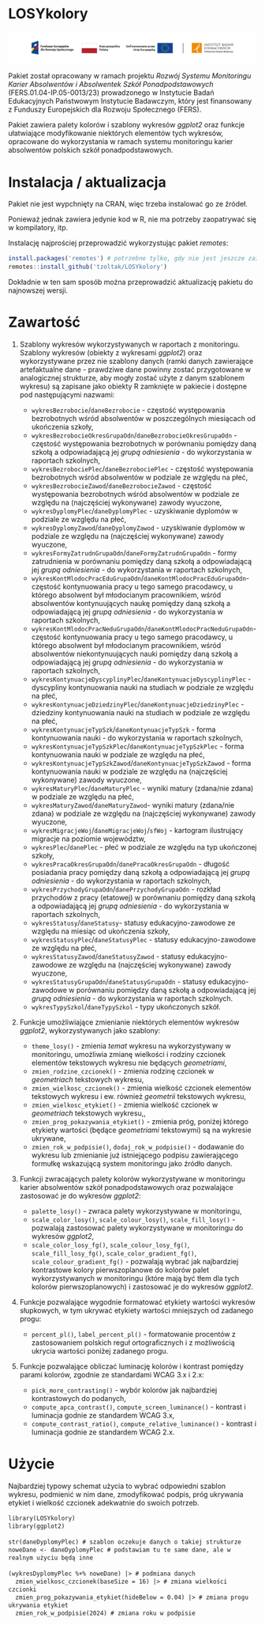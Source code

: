 # LOSYkolory

![FERS+RP+UE+IBE-PIB](inst/Belka-FERS-IBE-PIB.png)

Pakiet został opracowany w ramach projektu *Rozwój Systemu Monitoringu Karier Absolwentów i Absolwentek Szkół Ponadpodstawowych* (FERS.01.04-IP.05-0013/23) prowadzonego w Instytucie Badań Edukacyjnych Państwowym Instytucie Badawczym, który jest finansowany z Funduszy Europejskich dla Rozwoju Społecznego (FERS).

Pakiet zawiera palety kolorów i szablony wykresów *ggplot2* oraz funkcje ułatwiające modyfikowanie niektórych elementów tych wykresów, opracowane do wykorzystania w ramach systemu monitoringu karier absolwentów polskich szkół ponadpodstawowych.

# Instalacja / aktualizacja

Pakiet nie jest wypchnięty na CRAN, więc trzeba instalować go ze źródeł.

Ponieważ jednak zawiera jedynie kod w R, nie ma potrzeby zaopatrywać się w kompilatory, itp.

Instalację najprościej przeprowadzić wykorzystując pakiet *remotes*:

``` r
install.packages('remotes') # potrzebne tylko, gdy nie jest jeszcze zainstalowany
remotes::install_github('tzoltak/LOSYkolory')
```

Dokładnie w ten sam sposób można przeprowadzić aktualizację pakietu do najnowszej wersji.

# Zawartość

1.  Szablony wykresów wykorzystywanych w raportach z monitoringu. Szablony wykresów (obiekty z wykresami *ggplot2*) oraz wykorzystywane przez nie szablony danych (ramki danych zawierające artefaktualne dane - prawdziwe dane powinny zostać przygotowane w analogicznej strukturze, aby mogły zostać użyte z danym szablonem wykresu) są zapisane jako obiekty R zamknięte w pakiecie i dostępne pod następującymi nazwami:

    -   `wykresBezrobocie`/`daneBezrobocie` - częstość występowania bezrobotnych wśród absolwentów w poszczególnych miesiącach od ukończenia szkoły,
    -   `wykresBezrobocieOkresGrupaOdn`/`daneBezrobocieOkresGrupaOdn` - częstość występowania bezrobotnych w porównaniu pomiędzy daną szkołą a odpowiadającą jej *grupą odniesienia* - do wykorzystania w raportach szkolnych,
    -   `wykresBezrobociePlec`/`daneBezrobociePlec` - częstość występowania bezrobotnych wśród absolwentów w podziale ze względu na płeć,
    -   `wykresBezrobocieZawod`/`daneBezrobocieZawod` - częstość występowania bezrobotnych wśród absolwentów w podziale ze względu na (najczęściej wykonywane) zawody wyuczone,
    -   `wykresDyplomyPlec`/`daneDyplomyPlec` - uzyskiwanie dyplomów w podziale ze względu na płeć,
    -   `wykresDyplomyZawod`/`daneDyplomyZawod` - uzyskiwanie dyplomów w podziale ze względu na (najczęściej wykonywane) zawody wyuczone,
    -   `wykresFormyZatrudnGrupaOdn`/`daneFormyZatrudnGrupaOdn` - formy zatrudnienia w porównaniu pomiędzy daną szkołą a odpowiadającą jej *grupą odniesienia* - do wykorzystania w raportach szkolnych,
    -   `wykresKontMlodocPracEduGrupaOdn`/`daneKontMlodocPracEduGrupaOdn`- częstość kontynuowania pracy u tego samego pracodawcy, u którego absolwent był młodocianym pracownikiem, wśród absolwentów kontynuujących naukę pomiędzy daną szkołą a odpowiadającą jej *grupą odniesienia* - do wykorzystania w raportach szkolnych,
    -   `wykresKontMlodocPracNeduGrupaOdn`/`daneKontMlodocPracNeduGrupaOdn`- częstość kontynuowania pracy u tego samego pracodawcy, u którego absolwent był młodocianym pracownikiem, wśród absolwentów niekontynuujących nauki pomiędzy daną szkołą a odpowiadającą jej *grupą odniesienia* - do wykorzystania w raportach szkolnych,
    -   `wykresKontynuacjeDyscyplinyPlec`/`daneKontynuacjeDyscyplinyPlec` - dyscypliny kontynuowania nauki na studiach w podziale ze względu na płeć,
    -   `wykresKontynuacjeDziedzinyPlec`/`daneKontynuacjeDziedzinyPlec` - dziedziny kontynuowania nauki na studiach w podziale ze względu na płeć,
    -   `wykresKontynuacjeTypSzk`/`daneKontynuacjeTypSzk` - forma kontynuowania nauki - do wykorzystania w raportach szkolnych,
    -   `wykresKontynuacjeTypSzkPlec`/`daneKontynuacjeTypSzkPlec` - forma kontynuowania nauki w podziale ze względu na płeć,
    -   `wykresKontynuacjeTypSzkZawod`/`daneKontynuacjeTypSzkZawod` - forma kontynuowania nauki w podziale ze względu na (najczęściej wykonywane) zawody wyuczone,
    -   `wykresMaturyPlec`/`daneMaturyPlec` - wyniki matury (zdana/nie zdana) w podziale ze względu na płeć,
    -   `wykresMaturyZawod`/`daneMaturyZawod`- wyniki matury (zdana/nie zdana) w podziale ze względu na (najczęściej wykonywane) zawody wyuczone,
    -   `wykresMigracjeWoj`/`daneMigracjeWoj`/`sfWoj` - kartogram ilustrujący migracje na poziomie województw,
    -   `wykresPlec`/`danePlec` - płeć w podziale ze względu na typ ukończonej szkoły,
    -   `wykresPracaOkresGrupaOdn`/`danePracaOkresGrupaOdn` - długość posiadania pracy pomiędzy daną szkołą a odpowiadającą jej *grupą odniesienia* - do wykorzystania w raportach szkolnych,
    -   `wykresPrzychodyGrupaOdn`/`danePrzychodyGrupaOdn` - rozkład przychodów z pracy (etatowej) w porównaniu pomiędzy daną szkołą a odpowiadającą jej *grupą odniesienia* - do wykorzystania w raportach szkolnych,
    -   `wykresStatusy`/`daneStatusy`- statusy edukacyjno-zawodowe ze względu na miesiąc od ukończenia szkoły,
    -   `wykresStatusyPlec`/`daneStatusyPlec` - statusy edukacyjno-zawodowe ze względu na płeć,
    -   `wykresStatusyZawod`/`daneStatusyZawod` - statusy edukacyjno-zawodowe ze względu na (najczęściej wykonywane) zawody wyuczone,
    -   `wykresStatusyGrupaOdn`/`daneStatusyGrupaOdn` - statusy edukacyjno-zawodowe w porównaniu pomiędzy daną szkołą a odpowiadającą jej *grupą odniesienia* - do wykorzystania w raportach szkolnych.
    -   `wykresTypySzkol`/`daneTypySzkol` - typy ukończonych szkół.

2.  Funkcje umożliwiające zmienianie niektórych elementów wykresów *ggplot2*, wykorzystywanych jako szablony:

    -   `theme_losy()` - zmienia *temat* wykresu na wykorzystywany w monitoringu, umożliwia zmianę wielkości i rodziny czcionek elementów tekstowych wykresu nie będących *geometriami*,
    -   `zmien_rodzine_czcionek()` - zmienia rodzinę czcionek w *geometriach* tekstowych wykresu,
    -   `zmien_wielkosc_czcionek()` - zmienia wielkość czcionek elementów tekstowych wykresu i ew. również *geometrii* tekstowych wykresu,
    -   `zmien_wielkosc_etykiet()` - zmienia wielkość czcionek w *geometriach* tekstowych wykresu,,
    -   `zmien_prog_pokazywania_etykiet()` - zmienia próg, poniżej którego etykiety wartości (będące *geometriami* tekstowymi) są na wykresie ukrywane,
    -   `zmien_rok_w_podpisie()`, `dodaj_rok_w_podpisie()` - dodawanie do wykresu lub zmienianie już istniejącego podpisu zawierającego formułkę wskazującą system monitoringu jako źródło danych.

3.  Funkcji zwracających palety kolorów wykorzystywane w monitoringu karier absolwentów szkół ponadpodstawowych oraz pozwalające zastosować je do wykresów *ggplot2*:

    -   `palette_losy()` - zwraca palety wykorzystywane w monitoringu,
    -   `scale_color_losy()`, `scale_colour_losy()`, `scale_fill_losy()` - pozwalają zastosować palety wykorzystywane w monitoringu do wykresów *ggplot2*,
    -   `scale_color_losy_fg()`, `scale_colour_losy_fg()`, `scale_fill_losy_fg()`, `scale_color_gradient_fg()`, `scale_colour_gradient_fg()` - pozwalają wybrać jak najbardziej kontrastowe kolory pierwszoplanowe do kolorów palet wykorzystywanych w monitoringu (które mają być tłem dla tych kolorów pierwszoplanowych) i zastosować je do wykresów *ggplot2*.

4.  Funkcje pozwalające wygodnie formatować etykiety wartości wykresów słupkowych, w tym ukrywać etykiety wartości mniejszych od zadanego progu:

    -   `percent_pl()`, `label_percent_pl()` - formatowanie procentów z zastosowaniem polskich reguł ortograficznych i z możliwością ukrycia wartości poniżej zadanego progu.

5.  Funkcje pozwalające obliczać luminację kolorów i kontrast pomiędzy parami kolorów, zgodnie ze standardami WCAG 3.x i 2.x:

    -   `pick_more_contrasting()` - wybór kolorów jak najbardziej kontrastowych do podanych,
    -   `compute_apca_contrast()`, `compute_screen_luminance()` - kontrast i luminacja godnie ze standardem WCAG 3.x,
    -   `compute_contrast_ratio()`, `compute_relative_luminance()` - kontrast i luminacja godnie ze standardem WCAG 2.x.

# Użycie

Najbardziej typowy schemat użycia to wybrać odpowiedni szablon wykresu, podmienić w nim dane, zmodyfikować podpis, próg ukrywania etykiet i wielkość czcionek adekwatnie do swoich potrzeb.

```{r}
library(LOSYkolory)
library(ggplot2)

str(daneDyplomyPlec) # szablon oczekuje danych o takiej strukturze
noweDane <- daneDyplomyPlec # podstawiam tu te same dane, ale w realnym użyciu będą inne

(wykresDyplomyPlec %+% noweDane) |> # podmiana danych
  zmien_wielkosc_czcionek(baseSize = 16) |> # zmiana wielkości czcionki
  zmien_prog_pokazywania_etykiet(hideBelow = 0.04) |> # zmiana progu ukrywania etykiet
  zmien_rok_w_podpisie(2024) # zmiana roku w podpisie
```
